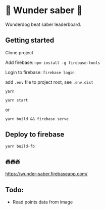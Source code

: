 # 💎 Wunder saber 💎

Wunderdog beat saber leaderboard.

## Getting started
Clone project

Add firebase:
`npm install -g firebase-tools`

Login to firebase:
`firebase login`

add `.env` file to project root, see `.env.dist`

`yarn`

`yarn start`

or

`yarn build && firebase serve`

## Deploy to firebase
`yarn build-fb`

## 🔥🔥🔥

https://wunder-saber.firebaseapp.com/

## Todo:
- Read points data from image
